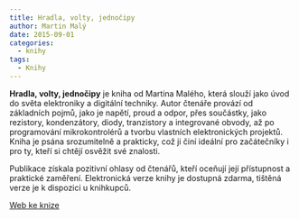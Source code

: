 ```yaml
---
title: Hradla, volty, jednočipy
author: Martin Malý
date: 2015-09-01
categories:
  - knihy
tags:
  - Knihy
---
```


**Hradla, volty, jednočipy** je kniha od Martina Malého, která slouží jako úvod do světa elektroniky a digitální techniky. Autor čtenáře provází od základních pojmů, jako je napětí, proud a odpor, přes součástky, jako rezistory, kondenzátory, diody, tranzistory a integrované obvody, až po programování mikrokontrolérů a tvorbu vlastních elektronických projektů. Kniha je psána srozumitelně a prakticky, což ji činí ideální pro začátečníky i pro ty, kteří si chtějí osvěžit své znalosti.

Publikace získala pozitivní ohlasy od čtenářů, kteří oceňují její přístupnost a praktické zaměření. Elektronická verze knihy je dostupná zdarma, tištěná verze je k dispozici u knihkupců.

[Web ke knize](https://elektrokniha.elektroniche.cz)
